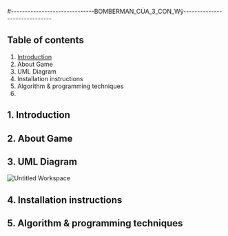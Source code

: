 #------------------------------BOMBERMAN_CỦA_3_CON_Wỷ------------------------------
## Table of contents
1. [Introduction](#Introduction)
2. About Game
3. UML Diagram
4. Installation instructions
5. Algorithm & programming techniques
6. 

## 1. Introduction

## 2. About Game

## 3. UML Diagram
![Untitled Workspace](https://user-images.githubusercontent.com/100185884/197350219-35673018-6ed7-4f77-b935-281a9822938c.png)

## 4. Installation instructions

## 5. Algorithm & programming techniques

